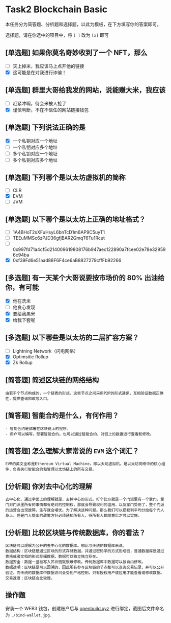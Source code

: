 # Task2 Blockchain Basic

本任务分为简答题、分析题和选择题，以此为模板，在下方填写你的答案即可。

选择题，请在你选中的项目中，将 `[ ]` 改为 `[x]` 即可

## [单选题] 如果你莫名奇妙收到了一个 NFT，那么

- [ ] 天上掉米，我应该马上点开他的链接
- [x] 这可能是在对我进行诈骗！

## [单选题] 群里大哥给我发的网站，说能赚大米，我应该

- [ ] 赶紧冲啊，待会米被人抢了
- [x] 谨慎判断，不在不信任的网站链接钱包

## [单选题] 下列说法正确的是

- [x] 一个私钥对应一个地址
- [ ] 一个私钥对应多个地址
- [ ] 多个私钥对应一个地址
- [ ] 多个私钥对应多个地址

## [单选题] 下列哪个是以太坊虚拟机的简称

- [ ] CLR
- [x] EVM
- [ ] JVM

## [单选题] 以下哪个是以太坊上正确的地址格式？

- [ ] 1A4BHoT2sXFuHsyL6bnTcD1m6AP9C5uyT1
- [ ] TEEuMMSc6zPJD36gfjBAR2GmqT6Tu1Rcut
- [ ] 0x997fd71a4cf5d214009619808176b947aec122890a7fcee02e78e329596c94ba
- [x] 0xf39Fd6e51aad88F6F4ce6aB8827279cffFb92266

## [多选题] 有一天某个大哥说要按市场价的 80% 出油给你，有可能

- [x] 他在洗米
- [ ] 他良心发现
- [x] 要给我黒米
- [x] 给我下套呢

## [多选题] 以下哪些是以太坊的二层扩容方案？

- [ ] Lightning Network（闪电网络）
- [x] Optimsitic Rollup
- [x] Zk Rollup

## [简答题] 简述区块链的网络结构

```
由若干个节点构成的，一个链表的形式。这些节点之间采用P2P的形式通讯，互相验证数据正确性，提供查询和改写入口。
```

## [简答题] 智能合约是什么，有何作用？

```
- 智能合约是部署在区块链上的程序。
- 用户可以编写，部署智能合约。也可以通过智能合约，对链上的数据进行查看和修改。
```

## [简答题] 怎么理解大家常说的 `EVM` 这个词汇？

```
EVM的英文全称是Ethereum Virtual Machine，即以太坊虚拟机。是以太坊网络中的核心组件，负责执行智能合约和管理以太坊链上的所有交易。
```

## [分析题] 你对去中心化的理解

```
去中心化，通过字面上的理解就是，去掉中心的形式。打个比方就是一个门派里有一个掌门，掌门对门派里所有的事情都有绝对的控制权，那就会导致权利的滥用，以及掌门受伤了，整个门派的运营会出现故障，生存就会堪忧。为了解决这种问题。那么我们可以把权利平均分给每个门人身上。但是门人提出的政策方针必须通知所有人，待所有人都同意后才可以实施。
```

## [分析题] 比较区块链与传统数据库，你的看法？

```
区块链可以理解为公开的去中心化的数据库。相比与传统的数据库来说。
数据结构：区块链是通过区块的形式存储数据，并通过密码学的方式形成链，普通数据库是通过表格或者文档的形式存储数据，数据可以独立独立存在。
数据安全：数据一旦被写入区块链就很难修改。传统数据库中数据可以被自由修改。
数据透明：区块链是可以回溯的，因此所有参与区块链的节点都可以查询交易记录，并可以公开验证。而传统的数据库中数据访问会受到严格控制，只有授权用户或应用才能查看或修改数据。
交易速度：区块链会比较慢。
```

## 操作题

安装一个 WEB3 钱包，创建账户后与 [openbuild.xyz](https://openbuild.xyz/profile) 进行绑定，截图后文件命名为 `./bind-wallet.jpg`.
